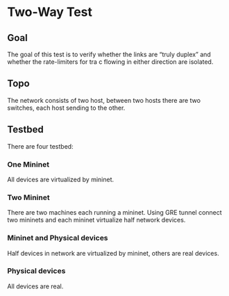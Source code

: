 # Two-Way Test 

## Goal

The goal of this test is to verify whether the links are “truly duplex” and whether the rate-limiters for tra c flowing in either direction are isolated. 

## Topo

The network consists of two host, between two hosts there are two switches, each host sending to the other. 

## Testbed

There are four testbed:

### One Mininet

All devices are virtualized by mininet.

### Two Mininet

There are two machines each running a mininet. Using GRE tunnel connect two mininets and each mininet virtualize half network devices.

### Mininet and Physical devices

Half devices in network are virtualized by mininet, others are real devices.

### Physical devices

All devices are real.


